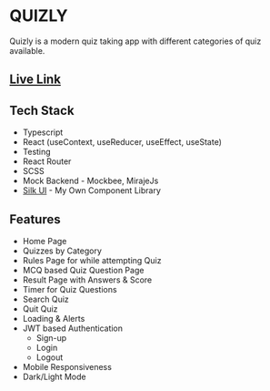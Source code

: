 # QUIZLY
Quizly is a modern quiz taking app with different categories of quiz available. 
## [Live Link](https://quizly-app.netlify.app/)

## Tech Stack
- Typescript
- React (useContext, useReducer, useEffect, useState)
- Testing
- React Router
- SCSS
- Mock Backend - Mockbee, MirajeJs
- [Silk UI](https://silk-ui.netlify.app/) - My Own Component Library

## Features
- Home Page
- Quizzes by Category
- Rules Page for while attempting Quiz
- MCQ based Quiz Question Page
- Result Page with Answers & Score
- Timer for Quiz Questions
- Search Quiz
- Quit Quiz
- Loading & Alerts
- JWT based Authentication
  - Sign-up
  - Login
  - Logout
- Mobile Responsiveness
- Dark/Light Mode
